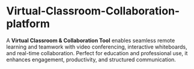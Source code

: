 # Virtual-Classroom-Collaboration-platform
A **Virtual Classroom &amp; Collaboration Tool** enables seamless remote learning and teamwork with video conferencing, interactive whiteboards, and real-time collaboration. Perfect for education and professional use, it enhances engagement, productivity, and structured communication.
